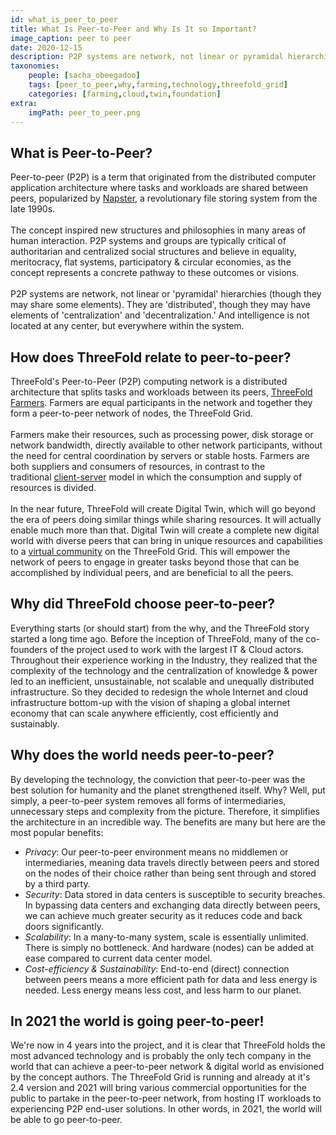 ```yaml
---
id: what_is_peer_to_peer
title: What Is Peer-to-Peer and Why Is It so Important?
image_caption: peer to peer
date: 2020-12-15
description: P2P systems are network, not linear or pyramidal hierarchies (though they may share some elements)..
taxonomies:
    people: [sacha_obeegadoo]
    tags: [peer_to_peer,why,farming,technology,threefold_grid]
    categories: [farming,cloud,twin,foundation]
extra:
    imgPath: peer_to_peer.png
---
```


## What is Peer-to-Peer?

Peer-to-peer (P2P) is a term that originated from the distributed computer application architecture where tasks and workloads are shared between peers, popularized by [Napster](https://en.wikipedia.org/wiki/Napster), a revolutionary file storing system from the late 1990s.
<br/>
<br/>
The concept inspired new structures and philosophies in many areas of human interaction. P2P systems and groups are typically critical of authoritarian and centralized social structures and believe in equality, meritocracy, flat systems, participatory & circular economies, as the concept represents a concrete pathway to these outcomes or visions.
<br/>
<br/>
P2P systems are network, not linear or 'pyramidal' hierarchies (though they may share some elements). They are 'distributed', though they may have elements of 'centralization' and 'decentralization.' And intelligence is not located at any center, but everywhere within the system.

## How does ThreeFold relate to peer-to-peer?

ThreeFold's Peer-to-Peer (P2P) computing network is a distributed architecture that splits tasks and workloads between its peers, [ThreeFold Farmers](https://library.threefold.me/info/tfgrid/#/what_is_farming). Farmers are equal participants in the network and together they form a peer-to-peer network of nodes, the ThreeFold Grid.
<br/>
<br/>
Farmers make their resources, such as processing power, disk storage or network bandwidth, directly available to other network participants, without the need for central coordination by servers or stable hosts. Farmers are both suppliers and consumers of resources, in contrast to the traditional [client-server](https://en.wikipedia.org/wiki/Client-server) model in which the consumption and supply of resources is divided.
<br/>
<br/>
In the near future, ThreeFold will create Digital Twin, which will go beyond the era of peers doing similar things while sharing resources. It will actually enable much more than that. Digital Twin will create a complete new digital world with diverse peers that can bring in unique resources and capabilities to a [virtual community](https://en.wikipedia.org/wiki/Virtual_community) on the ThreeFold Grid. This will empower the network of peers to engage in greater tasks beyond those that can be accomplished by individual peers, and are beneficial to all the peers.

## Why did ThreeFold choose peer-to-peer? 

Everything starts (or should start) from the why, and the ThreeFold story started a long time ago. Before the inception of ThreeFold, many of the co-founders of the project used to work with the largest IT & Cloud actors. Throughout their experience working in the Industry, they realized that the complexity of the technology and the centralization of knowledge & power led to an inefficient, unsustainable, not scalable and unequally distributed infrastructure. So they decided to redesign the whole Internet and cloud infrastructure bottom-up with the vision of shaping a global internet economy that can scale anywhere efficiently, cost efficiently and sustainably. 

## Why does the world needs peer-to-peer? 

By developing the technology, the conviction that peer-to-peer was the best solution for humanity and the planet strengthened itself. Why? Well, put simply, a peer-to-peer system removes all forms of intermediaries, unnecessary steps and complexity from the picture. Therefore, it simplifies the architecture in an incredible way. The benefits are many but here are the most popular benefits:
<br/>

- *Privacy*: Our peer-to-peer environment means no middlemen or intermediaries, meaning data travels directly between peers and stored on the nodes of their choice rather than being sent through and stored by a third party.
- *Security*: Data stored in data centers is susceptible to security breaches. In bypassing data centers and exchanging data directly between peers, we can achieve much greater security as it reduces code and back doors significantly. 
- *Scalability*: In a many-to-many system, scale is essentially unlimited. There is simply no bottleneck. And hardware (nodes) can be added at ease compared to current data center model.
- *Cost-efficiency & Sustainability*: End-to-end (direct) connection between peers means a more efficient path for data and less energy is needed. Less energy means less cost, and less harm to our planet.

## In 2021 the world is going peer-to-peer! 

We're now in 4 years into the project, and it is clear that ThreeFold holds the most advanced technology and is probably the only tech company in the world that can achieve a peer-to-peer network & digital world as envisioned by the concept authors. The ThreeFold Grid is running and already at it's 2.4 version and 2021 will bring various commercial opportunities for the public to partake in the peer-to-peer network, from hosting IT workloads to experiencing P2P end-user solutions. In other words, in 2021, the world will be able to go peer-to-peer.
